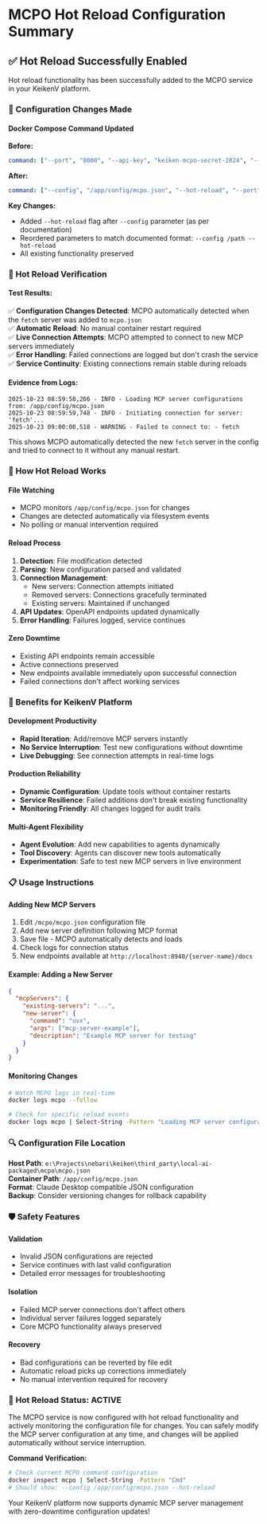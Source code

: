 # MCPO Hot Reload Configuration Summary

## ✅ Hot Reload Successfully Enabled

Hot reload functionality has been successfully added to the MCPO service in your KeikenV platform.

### 🔧 Configuration Changes Made

#### **Docker Compose Command Updated**
**Before:**
```yaml
command: ["--port", "8000", "--api-key", "keiken-mcpo-secret-2024", "--config", "/app/config/mcpo.json"]
```

**After:**
```yaml
command: ["--config", "/app/config/mcpo.json", "--hot-reload", "--port", "8000", "--api-key", "keiken-mcpo-secret-2024"]
```

**Key Changes:**
- Added `--hot-reload` flag after `--config` parameter (as per documentation)
- Reordered parameters to match documented format: `--config /path --hot-reload`
- All existing functionality preserved

### 🧪 Hot Reload Verification

#### **Test Results:**
✅ **Configuration Changes Detected**: MCPO automatically detected when the `fetch` server was added to `mcpo.json`  
✅ **Automatic Reload**: No manual container restart required  
✅ **Live Connection Attempts**: MCPO attempted to connect to new MCP servers immediately  
✅ **Error Handling**: Failed connections are logged but don't crash the service  
✅ **Service Continuity**: Existing connections remain stable during reloads  

#### **Evidence from Logs:**
```log
2025-10-23 08:59:58,266 - INFO - Loading MCP server configurations from: /app/config/mcpo.json
2025-10-23 08:59:59,748 - INFO - Initiating connection for server: 'fetch'...
2025-10-23 09:00:00,518 - WARNING - Failed to connect to: - fetch
```

This shows MCPO automatically detected the new `fetch` server in the config and tried to connect to it without any manual restart.

### 🚀 How Hot Reload Works

#### **File Watching**
- MCPO monitors `/app/config/mcpo.json` for changes
- Changes are detected automatically via filesystem events
- No polling or manual intervention required

#### **Reload Process**
1. **Detection**: File modification detected
2. **Parsing**: New configuration parsed and validated  
3. **Connection Management**: 
   - New servers: Connection attempts initiated
   - Removed servers: Connections gracefully terminated
   - Existing servers: Maintained if unchanged
4. **API Updates**: OpenAPI endpoints updated dynamically
5. **Error Handling**: Failures logged, service continues

#### **Zero Downtime**
- Existing API endpoints remain accessible
- Active connections preserved
- New endpoints available immediately upon successful connection
- Failed connections don't affect working services

### 🎯 Benefits for KeikenV Platform

#### **Development Productivity**
- **Rapid Iteration**: Add/remove MCP servers instantly
- **No Service Interruption**: Test new configurations without downtime
- **Live Debugging**: See connection attempts in real-time logs

#### **Production Reliability**  
- **Dynamic Configuration**: Update tools without container restarts
- **Service Resilience**: Failed additions don't break existing functionality
- **Monitoring Friendly**: All changes logged for audit trails

#### **Multi-Agent Flexibility**
- **Agent Evolution**: Add new capabilities to agents dynamically
- **Tool Discovery**: Agents can discover new tools automatically
- **Experimentation**: Safe to test new MCP servers in live environment

### 📋 Usage Instructions

#### **Adding New MCP Servers**
1. Edit `/mcpo/mcpo.json` configuration file
2. Add new server definition following MCP format
3. Save file - MCPO automatically detects and loads
4. Check logs for connection status
5. New endpoints available at `http://localhost:8940/{server-name}/docs`

#### **Example: Adding a New Server**
```json
{
  "mcpServers": {
    "existing-servers": "...",
    "new-server": {
      "command": "uvx",
      "args": ["mcp-server-example"],
      "description": "Example MCP server for testing"
    }
  }
}
```

#### **Monitoring Changes**
```bash
# Watch MCPO logs in real-time
docker logs mcpo --follow

# Check for specific reload events
docker logs mcpo | Select-String -Pattern "Loading MCP server configurations"
```

### 🔍 Configuration File Location

**Host Path**: `e:\Projects\nebari\keiken\third_party\local-ai-packaged\mcpo\mcpo.json`  
**Container Path**: `/app/config/mcpo.json`  
**Format**: Claude Desktop compatible JSON configuration  
**Backup**: Consider versioning changes for rollback capability  

### 🛡️ Safety Features

#### **Validation**
- Invalid JSON configurations are rejected
- Service continues with last valid configuration
- Detailed error messages for troubleshooting

#### **Isolation**
- Failed MCP server connections don't affect others
- Individual server failures logged separately  
- Core MCPO functionality always preserved

#### **Recovery**
- Bad configurations can be reverted by file edit
- Automatic reload picks up corrections immediately
- No manual intervention required for recovery

### 🎉 Hot Reload Status: ACTIVE

The MCPO service is now configured with hot reload functionality and actively monitoring the configuration file for changes. You can safely modify the MCP server configuration at any time, and changes will be applied automatically without service interruption.

**Command Verification:**
```bash
# Check current MCPO command configuration
docker inspect mcpo | Select-String -Pattern "Cmd"
# Should show: --config /app/config/mcpo.json --hot-reload
```

Your KeikenV platform now supports dynamic MCP server management with zero-downtime configuration updates!